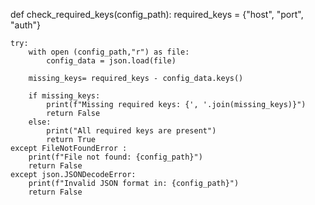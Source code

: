 def check_required_keys(config_path):
    required_keys = {"host", "port", "auth"}

    try:
        with open (config_path,"r") as file:
            config_data = json.load(file)

        missing_keys= required_keys - config_data.keys()

        if missing_keys:
            print(f"Missing required keys: {', '.join(missing_keys)}")
            return False
        else:
            print("All required keys are present")
            return True
    except FileNotFoundError :
        print(f"File not found: {config_path}")
        return False
    except json.JSONDecodeError:
        print(f"Invalid JSON format in: {config_path}")
        return False
    